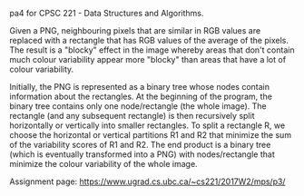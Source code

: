 pa4 for CPSC 221 - Data Structures and Algorithms. 

Given a PNG, neighbouring pixels that are similar in RGB values are replaced with a rectangle that has RGB values of the average of the pixels. The result is a "blocky" effect in the image whereby areas that don't contain much colour variability appear more "blocky" than areas that have a lot of colour variability. 

Initially, the PNG is represented as a binary tree whose nodes contain information about the rectangles. At the beginning of the program, the binary tree contains only one node/rectangle (the whole image). The rectangle (and any subsequent rectangle) is then recursively split horizontally or vertically into smaller rectangles. To split a rectangle R, we choose the horizontal or vertical partitions R1 and R2 that minimize the sum of the variability scores of R1 and R2. The end product is a binary tree (which is eventually transformed into a PNG) with nodes/rectangle that minimize the colour variability of the whole image.

Assignment page: https://www.ugrad.cs.ubc.ca/~cs221/2017W2/mps/p3/
